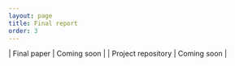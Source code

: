 ```yaml
---
layout: page
title: Final report
order: 3
---
```


| Final paper | Coming soon |
| Project repository | Coming soon |
